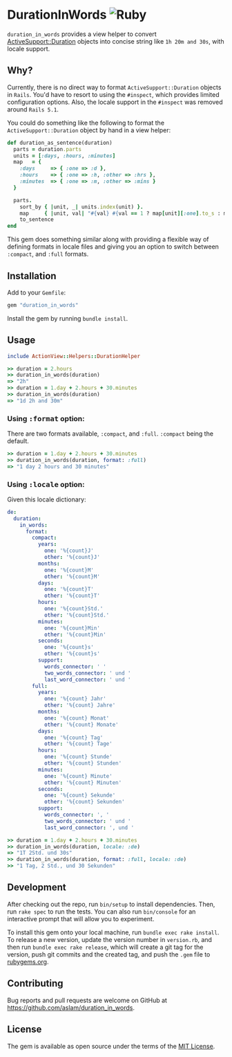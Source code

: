 # DurationInWords ![Ruby](https://github.com/aslam/duration_in_words/actions/workflows/workflows/badge.svg)

`duration_in_words` provides a view helper to convert [ActiveSupport::Duration](https://api.rubyonrails.org/classes/ActiveSupport/Duration.html) objects into concise string like `1h 20m and 30s`, with locale support.

## Why?

Currently, there is no direct way to format `ActiveSupport::Duration` objects in `Rails`. You'd have to resort to using the `#inspect`, which provides limited configuration options. Also, the locale support in the `#inspect` was removed around `Rails 5.1`.

You could do something like the following to format the `ActiveSupport::Duration` object by hand in a view helper:

```ruby
def duration_as_sentence(duration)
  parts = duration.parts
  units = [:days, :hours, :minutes]
  map   = {
    :days     => { :one => :d },
    :hours    => { :one => :h, :other => :hrs },
    :minutes  => { :one => :m, :other => :mins }
  }

  parts.
    sort_by { |unit, _| units.index(unit) }.
    map     { |unit, val| "#{val} #{val == 1 ? map[unit][:one].to_s : map[unit][:other].to_s}" }.
    to_sentence
end
```

This gem does something similar along with providing a flexible way of defining formats in locale files and giving you an option to switch between `:compact`, and `:full` formats.

## Installation

Add to your `Gemfile`:

```ruby
gem "duration_in_words"
```

Install the gem by running `bundle install`.

## Usage

```ruby
include ActionView::Helpers::DurationHelper

>> duration = 2.hours
>> duration_in_words(duration)
=> "2h"
>> duration = 1.day + 2.hours + 30.minutes
>> duration_in_words(duration)
=> "1d 2h and 30m"
```

### Using <tt>:format</tt> option:

There are two formats available, `:compact`, and `:full`. `:compact` being the default.

```ruby
>> duration = 1.day + 2.hours + 30.minutes
>> duration_in_words(duration, format: :full)
=> "1 day 2 hours and 30 minutes"
```

### Using <tt>:locale</tt> option:

Given this locale dictionary:

```yaml
de:
  duration:
    in_words:
      format:
        compact:
          years:
            one: '%{count}J'
            other: '%{count}J'
          months:
            one: '%{count}M'
            other: '%{count}M'
          days:
            one: '%{count}T'
            other: '%{count}T'
          hours:
            one: '%{count}Std.'
            other: '%{count}Std.'
          minutes:
            one: '%{count}Min'
            other: '%{count}Min'
          seconds:
            one: '%{count}s'
            other: '%{count}s'
          support:
            words_connector: ' '
            two_words_connector: ' und '
            last_word_connector: ' und '
        full:
          years:
            one: '%{count} Jahr'
            other: '%{count} Jahre'
          months:
            one: '%{count} Monat'
            other: '%{count} Monate'
          days:
            one: '%{count} Tag'
            other: '%{count} Tage'
          hours:
            one: '%{count} Stunde'
            other: '%{count} Stunden'
          minutes:
            one: '%{count} Minute'
            other: '%{count} Minuten'
          seconds:
            one: '%{count} Sekunde'
            other: '%{count} Sekunden'
          support:
            words_connector: ', '
            two_words_connector: ' und '
            last_word_connector: ', und '
```

```ruby
>> duration = 1.day + 2.hours + 30.minutes
>> duration_in_words(duration, locale: :de)
=> "1T 2Std. und 30s"
>> duration_in_words(duration, format: :full, locale: :de)
>> "1 Tag, 2 Std., und 30 Sekunden"
```

## Development

After checking out the repo, run `bin/setup` to install dependencies. Then, run `rake spec` to run the tests. You can also run `bin/console` for an interactive prompt that will allow you to experiment.

To install this gem onto your local machine, run `bundle exec rake install`. To release a new version, update the version number in `version.rb`, and then run `bundle exec rake release`, which will create a git tag for the version, push git commits and the created tag, and push the `.gem` file to [rubygems.org](https://rubygems.org).

## Contributing

Bug reports and pull requests are welcome on GitHub at https://github.com/aslam/duration_in_words.

## License

The gem is available as open source under the terms of the [MIT License](https://opensource.org/licenses/MIT).
